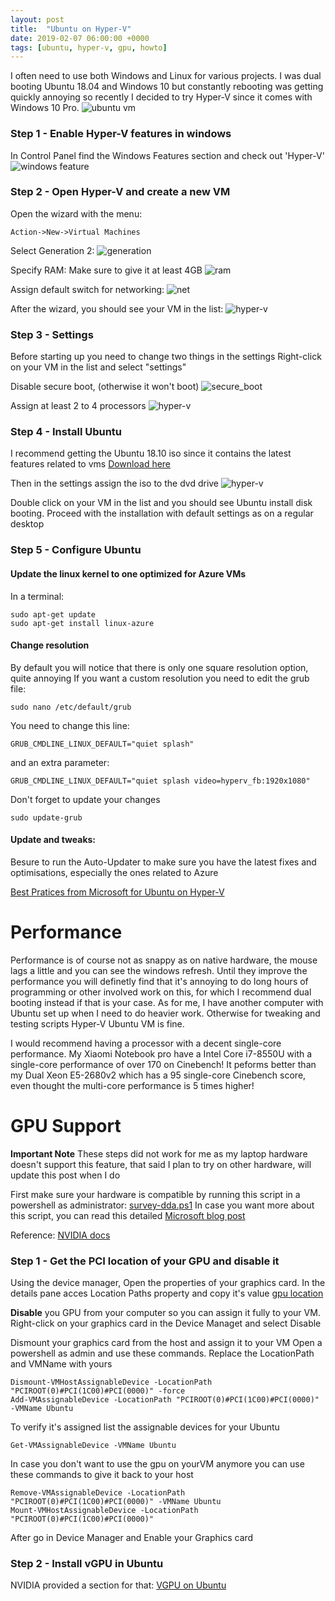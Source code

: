 ```yaml
---
layout: post
title:  "Ubuntu on Hyper-V"
date: 2019-02-07 06:00:00 +0000
tags: [ubuntu, hyper-v, gpu, howto]
---
```


I often need to use both Windows and Linux for various projects. I was dual booting Ubuntu 18.04 and Windows 10 but constantly rebooting was getting quickly annoying so recently I decided to try Hyper-V since it comes with Windows 10 Pro.
![ubuntu vm](/assets/hyper-v/ubuntu_vm.png)


### Step 1 - Enable Hyper-V features in windows
In Control Panel find the Windows Features section and check out 'Hyper-V'
![windows feature](/assets/hyper-v/windows_feature.png)

### Step 2 - Open Hyper-V and create a new VM
Open the wizard with the menu:
```
Action->New->Virtual Machines
```
Select Generation 2:
![generation](/assets/hyper-v/vm_generation.png)

Specify RAM:
Make sure to give it at least 4GB
![ram](/assets/hyper-v/ram.png)

Assign default switch for networking:
![net](/assets/hyper-v/networking.png)

After the wizard, you should see your VM in the list:
![hyper-v](/assets/hyper-v/hyper-v.png)

### Step 3 - Settings
Before starting up you need to change two things in the settings
Right-click on your VM in the list and select "settings"

Disable secure boot, (otherwise it won't boot)
![secure_boot](/assets/hyper-v/secure_boot.png)

Assign at least 2 to 4 processors
![hyper-v](/assets/hyper-v/processors.png)


### Step 4 - Install Ubuntu
I recommend getting the Ubuntu 18.10 iso since it contains the latest features related to vms
[Download here](http://releases.ubuntu.com/18.10/)

Then in the settings assign the iso to the dvd drive
![hyper-v](/assets/hyper-v/ubuntu_iso.png)

Double click on your VM in the list and you should see Ubuntu install disk booting. Proceed with the installation with default settings as on a regular desktop

### Step 5 - Configure Ubuntu

#### Update the linux kernel to one optimized for Azure VMs
In a terminal:
```shell
sudo apt-get update
sudo apt-get install linux-azure
```


#### Change resolution
By default you will notice that there is only one square resolution option, quite annoying
If you want a custom resolution you need to edit the grub file:
```shell
sudo nano /etc/default/grub
```

You need to change this line:
```
GRUB_CMDLINE_LINUX_DEFAULT="quiet splash"
```

and an extra parameter:
```
GRUB_CMDLINE_LINUX_DEFAULT="quiet splash video=hyperv_fb:1920x1080"
```

Don't forget to update your changes
```shell
sudo update-grub
```

#### Update and tweaks:
Besure to run the Auto-Updater to make sure you have the latest fixes and optimisations, especially the ones related to Azure

[Best Pratices from Microsoft for Ubuntu on Hyper-V](https://docs.microsoft.com/en-us/windows-server/virtualization/hyper-v/best-practices-for-running-linux-on-hyper-v)

# Performance
Performance is of course not as snappy as on native hardware, the mouse lags a little and you can see the windows refresh. Until they improve the performance you will definetly find that it's annoying to do long hours of programming or other involved work on this, for which I recommend dual booting instead if that is your case. As for me, I have another computer with Ubuntu set up when I need to do heavier work. Otherwise for tweaking and testing scripts Hyper-V Ubuntu VM is fine.

I would recommend having a processor with a decent single-core performance. My Xiaomi Notebook pro have a
Intel Core i7-8550U with a single-core performance of over 170 on Cinebench! It peforms better than my Dual Xeon E5-2680v2 which has a 95 single-core Cinebench score, even thought the multi-core performance is 5 times higher!


# GPU Support
**Important Note** These steps did not work for me as my laptop hardware doesn't support this feature, that said I plan to try on other hardware, will update this post when I do

First make sure your hardware is compatible by running this script in a powershell as administrator:
[survey-dda.ps1](https://github.com/BenjaminArmstrong/Hyper-V-PowerShell/blob/master/DDA/survey-dda.ps1)
In case you want more about this script, you can read this detailed [Microsoft blog post](https://blogs.technet.microsoft.com/virtualization/2015/11/20/discrete-device-assignment-machines-and-devices/)

Reference:
[NVIDIA docs](https://docs.nvidia.com/grid/latest/grid-vgpu-user-guide/index.html#installing-vgpu-drivers-linux)

### Step 1 - Get the PCI location of your GPU and disable it
Using the device manager, Open the properties of your graphics card.
In the details pane acces Location Paths property and copy it's value
[gpu location](/assets/hyper-v/gpu_location.png)

**Disable** you GPU from your computer so you can assign it fully to your VM. Right-click on your graphics card in the Device Managet and select Disable

Dismount your graphics card from the host and assign it to your VM
Open a powershell as admin and use these commands. Replace the LocationPath and VMName with yours
```shell
Dismount-VMHostAssignableDevice -LocationPath "PCIROOT(0)#PCI(1C00)#PCI(0000)" -force
Add-VMAssignableDevice -LocationPath "PCIROOT(0)#PCI(1C00)#PCI(0000)" -VMName Ubuntu
```
To verify it's assigned list the assignable devices for your Ubuntu
```shell
Get-VMAssignableDevice -VMName Ubuntu
```

In case you don't want to use the gpu on yourVM anymore you can use these commands to give it back to your host
```shell
Remove-VMAssignableDevice -LocationPath "PCIROOT(0)#PCI(1C00)#PCI(0000)" -VMName Ubuntu
Mount-VMHostAssignableDevice -LocationPath "PCIROOT(0)#PCI(1C00)#PCI(0000)"
```
After go in Device Manager and Enable your Graphics card


### Step 2 - Install vGPU in Ubuntu
NVIDIA provided a section for that:
[VGPU on Ubuntu](https://docs.nvidia.com/grid/latest/grid-vgpu-user-guide/index.html#installing-vgpu-drivers-linux)
